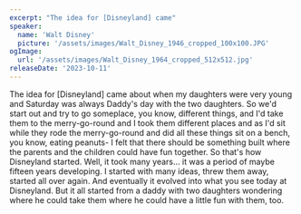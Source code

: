 ```yaml
---
excerpt: "The idea for [Disneyland] came"
speaker:
  name: 'Walt Disney'
  picture: '/assets/images/Walt_Disney_1946_cropped_100x100.JPG'
ogImage:
  url: '/assets/images/Walt_Disney_1964_cropped_512x512.jpg'
releaseDate: '2023-10-11'
---
```


The idea for [Disneyland] came about when my daughters were very young and Saturday was always Daddy's day with the two daughters. So we'd start out and try to go someplace, you know, different things, and I'd take them to the merry-go-round and I took them different places and as I'd sit while they rode the merry-go-round and did all these things sit on a bench, you know, eating peanuts- I felt that there should be something built where the parents and the children could have fun together. So that's how Disneyland started. Well, it took many years... it was a period of maybe fifteen years developing. I started with many ideas, threw them away, started all over again. And eventually it evolved into what you see today at Disneyland. But it all started from a daddy with two daughters wondering where he could take them where he could have a little fun with them, too.
